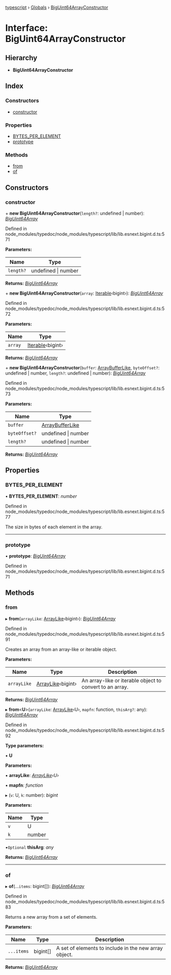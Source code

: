 [typescript](../README.md) › [Globals](../globals.md) › [BigUint64ArrayConstructor](biguint64arrayconstructor.md)

# Interface: BigUint64ArrayConstructor

## Hierarchy

* **BigUint64ArrayConstructor**

## Index

### Constructors

* [constructor](biguint64arrayconstructor.md#constructor)

### Properties

* [BYTES_PER_ELEMENT](biguint64arrayconstructor.md#bytes_per_element)
* [prototype](biguint64arrayconstructor.md#prototype)

### Methods

* [from](biguint64arrayconstructor.md#from)
* [of](biguint64arrayconstructor.md#of)

## Constructors

###  constructor

\+ **new BigUint64ArrayConstructor**(`length?`: undefined | number): *[BigUint64Array](biguint64array.md)*

Defined in node_modules/typedoc/node_modules/typescript/lib/lib.esnext.bigint.d.ts:571

**Parameters:**

Name | Type |
------ | ------ |
`length?` | undefined &#124; number |

**Returns:** *[BigUint64Array](biguint64array.md)*

\+ **new BigUint64ArrayConstructor**(`array`: [Iterable](iterable.md)‹bigint›): *[BigUint64Array](biguint64array.md)*

Defined in node_modules/typedoc/node_modules/typescript/lib/lib.esnext.bigint.d.ts:572

**Parameters:**

Name | Type |
------ | ------ |
`array` | [Iterable](iterable.md)‹bigint› |

**Returns:** *[BigUint64Array](biguint64array.md)*

\+ **new BigUint64ArrayConstructor**(`buffer`: [ArrayBufferLike](../globals.md#arraybufferlike), `byteOffset?`: undefined | number, `length?`: undefined | number): *[BigUint64Array](biguint64array.md)*

Defined in node_modules/typedoc/node_modules/typescript/lib/lib.esnext.bigint.d.ts:573

**Parameters:**

Name | Type |
------ | ------ |
`buffer` | [ArrayBufferLike](../globals.md#arraybufferlike) |
`byteOffset?` | undefined &#124; number |
`length?` | undefined &#124; number |

**Returns:** *[BigUint64Array](biguint64array.md)*

## Properties

###  BYTES_PER_ELEMENT

• **BYTES_PER_ELEMENT**: *number*

Defined in node_modules/typedoc/node_modules/typescript/lib/lib.esnext.bigint.d.ts:577

The size in bytes of each element in the array.

___

###  prototype

• **prototype**: *[BigUint64Array](biguint64array.md)*

Defined in node_modules/typedoc/node_modules/typescript/lib/lib.esnext.bigint.d.ts:571

## Methods

###  from

▸ **from**(`arrayLike`: [ArrayLike](arraylike.md)‹bigint›): *[BigUint64Array](biguint64array.md)*

Defined in node_modules/typedoc/node_modules/typescript/lib/lib.esnext.bigint.d.ts:591

Creates an array from an array-like or iterable object.

**Parameters:**

Name | Type | Description |
------ | ------ | ------ |
`arrayLike` | [ArrayLike](arraylike.md)‹bigint› | An array-like or iterable object to convert to an array. |

**Returns:** *[BigUint64Array](biguint64array.md)*

▸ **from**<**U**>(`arrayLike`: [ArrayLike](arraylike.md)‹U›, `mapfn`: function, `thisArg?`: any): *[BigUint64Array](biguint64array.md)*

Defined in node_modules/typedoc/node_modules/typescript/lib/lib.esnext.bigint.d.ts:592

**Type parameters:**

▪ **U**

**Parameters:**

▪ **arrayLike**: *[ArrayLike](arraylike.md)‹U›*

▪ **mapfn**: *function*

▸ (`v`: U, `k`: number): *bigint*

**Parameters:**

Name | Type |
------ | ------ |
`v` | U |
`k` | number |

▪`Optional`  **thisArg**: *any*

**Returns:** *[BigUint64Array](biguint64array.md)*

___

###  of

▸ **of**(...`items`: bigint[]): *[BigUint64Array](biguint64array.md)*

Defined in node_modules/typedoc/node_modules/typescript/lib/lib.esnext.bigint.d.ts:583

Returns a new array from a set of elements.

**Parameters:**

Name | Type | Description |
------ | ------ | ------ |
`...items` | bigint[] | A set of elements to include in the new array object.  |

**Returns:** *[BigUint64Array](biguint64array.md)*
